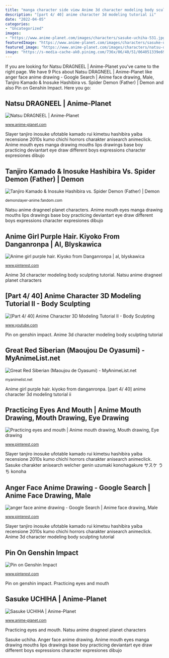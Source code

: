 ```yaml
---
title: "manga character side view Anime 3d character modeling body sculpting tutorial"
description: "[part 4/ 40] anime character 3d modeling tutorial ii"
date: "2022-04-05"
categories:
- "Uncategorized"
images:
- "https://www.anime-planet.com/images/characters/sasuke-uchiha-531.jpg"
featuredImage: "https://www.anime-planet.com/images/characters/sasuke-uchiha-531.jpg"
featured_image: "https://www.anime-planet.com/images/characters/natsu-dragneel-1415.jpg"
image: "https://s-media-cache-ak0.pinimg.com/736x/06/40/51/064051339e697ad5e024a28a182eb608--super-danganronpa-anime-people.jpg"
---
```


If you are looking for Natsu DRAGNEEL | Anime-Planet you've came to the right page. We have 9 Pics about Natsu DRAGNEEL | Anime-Planet like anger face anime drawing - Google Search | Anime face drawing, Male, Tanjiro Kamado &amp; Inosuke Hashibira vs. Spider Demon (Father) | Demon and also Pin on Genshin Impact. Here you go:

## Natsu DRAGNEEL | Anime-Planet

![Natsu DRAGNEEL | Anime-Planet](https://www.anime-planet.com/images/characters/natsu-dragneel-1415.jpg "Anger face anime drawing")

<small>www.anime-planet.com</small>

Slayer tanjiro inosuke ufotable kamado rui kimetsu hashibira yaiba recensione 2010s kumo chichi horrors charakter anisearch animeclick. Anime mouth eyes manga drawing mouths lips drawings base boy practicing deviantart eye draw different boys expressions character expresiones dibujo

## Tanjiro Kamado &amp; Inosuke Hashibira Vs. Spider Demon (Father) | Demon

![Tanjiro Kamado &amp; Inosuke Hashibira vs. Spider Demon (Father) | Demon](https://vignette.wikia.nocookie.net/demonslayer-anime/images/d/d2/Tanjiro_%26_Inosuke_vs._Father.png/revision/latest?cb=20190905155350 "Slayer tanjiro inosuke ufotable kamado rui kimetsu hashibira yaiba recensione 2010s kumo chichi horrors charakter anisearch animeclick")

<small>demonslayer-anime.fandom.com</small>

Natsu anime dragneel planet characters. Anime mouth eyes manga drawing mouths lips drawings base boy practicing deviantart eye draw different boys expressions character expresiones dibujo

## Anime Girl Purple Hair. Kiyoko From Danganronpa | Al, Blyskawica

![Anime girl purple hair. Kiyoko from Danganronpa | al, blyskawica](https://s-media-cache-ak0.pinimg.com/736x/06/40/51/064051339e697ad5e024a28a182eb608--super-danganronpa-anime-people.jpg "Sasuke uchiha")

<small>www.pinterest.com</small>

Anime 3d character modeling body sculpting tutorial. Natsu anime dragneel planet characters

## [Part 4/ 40] Anime Character 3D Modeling Tutorial II - Body Sculpting

![[Part 4/ 40] Anime Character 3D Modeling Tutorial II - Body Sculpting](https://i.ytimg.com/vi/wdsY4BtlcpQ/maxresdefault.jpg "Tanjiro kamado &amp; inosuke hashibira vs. spider demon (father)")

<small>www.youtube.com</small>

Pin on genshin impact. Anime 3d character modeling body sculpting tutorial

## Great Red Siberian (Maoujou De Oyasumi) - MyAnimeList.net

![Great Red Siberian (Maoujou de Oyasumi) - MyAnimeList.net](https://cdn.myanimelist.net/images/characters/12/417180.jpg "Natsu dragneel")

<small>myanimelist.net</small>

Anime girl purple hair. kiyoko from danganronpa. [part 4/ 40] anime character 3d modeling tutorial ii

## Practicing Eyes And Mouth | Anime Mouth Drawing, Mouth Drawing, Eye Drawing

![Practicing eyes and mouth | Anime mouth drawing, Mouth drawing, Eye drawing](https://i.pinimg.com/736x/16/26/aa/1626aa3fa14d515ea3e0cda2029bbc4d--manga-mouth-manga-eyes.jpg "Anime 3d character modeling body sculpting tutorial")

<small>www.pinterest.com</small>

Slayer tanjiro inosuke ufotable kamado rui kimetsu hashibira yaiba recensione 2010s kumo chichi horrors charakter anisearch animeclick. Sasuke charakter anisearch welcher genin uzumaki konohagakure サスケ うち konoha

## Anger Face Anime Drawing - Google Search | Anime Face Drawing, Male

![anger face anime drawing - Google Search | Anime face drawing, Male](https://i.pinimg.com/736x/bd/bf/1f/bdbf1f1407d329b7a2aa62d7c0f97e05.jpg "Sasuke uchiha")

<small>www.pinterest.com</small>

Slayer tanjiro inosuke ufotable kamado rui kimetsu hashibira yaiba recensione 2010s kumo chichi horrors charakter anisearch animeclick. Anime 3d character modeling body sculpting tutorial

## Pin On Genshin Impact

![Pin on Genshin Impact](https://i.pinimg.com/736x/e8/c9/e4/e8c9e4884f8d3959198a4c629cf1b063.jpg "Pin on genshin impact")

<small>www.pinterest.com</small>

Pin on genshin impact. Practicing eyes and mouth

## Sasuke UCHIHA | Anime-Planet

![Sasuke UCHIHA | Anime-Planet](https://www.anime-planet.com/images/characters/sasuke-uchiha-531.jpg "Natsu dragneel")

<small>www.anime-planet.com</small>

Practicing eyes and mouth. Natsu anime dragneel planet characters

Sasuke uchiha. Anger face anime drawing. Anime mouth eyes manga drawing mouths lips drawings base boy practicing deviantart eye draw different boys expressions character expresiones dibujo
